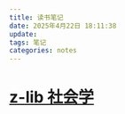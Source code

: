 ```yaml
---
title: 读书笔记
date: 2025年4月22日 18:11:38
update:
tags: 笔记
categories: notes
---
```

# [z-lib 社会学](https://z-library.sk/booklist/1473525/8e0378/%E7%A4%BE%E4%BC%9A%E5%AD%A6.html)

